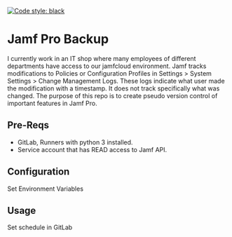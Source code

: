 [![Code style: black](https://img.shields.io/badge/code%20style-black-000000.svg)](https://github.com/psf/black)


# Jamf Pro Backup

I currently work in an IT shop where many employees of different departments have access to our jamfcloud environment. Jamf tracks modifications to Policies or Configuration Profiles in Settings > System Settings > Change Management Logs. These logs indicate what user made the modification with a timestamp. It does not track specifically what was changed. The purpose of this repo is to create pseudo version control of important features in Jamf Pro.


## Pre-Reqs

 - GitLab, Runners with python 3 installed.
 - Service account that has READ access to Jamf API.

## Configuration

Set Environment Variables


## Usage

Set schedule in GitLab
